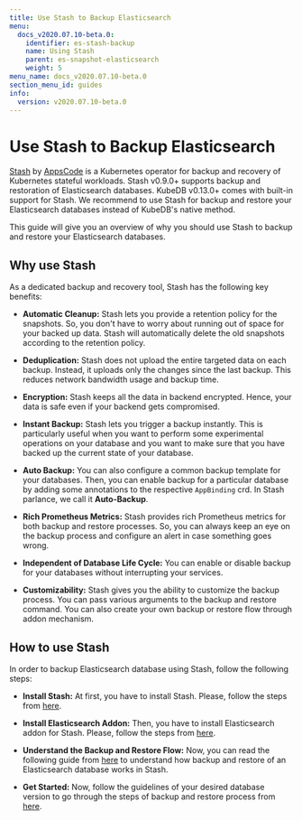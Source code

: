 ```yaml
---
title: Use Stash to Backup Elasticsearch
menu:
  docs_v2020.07.10-beta.0:
    identifier: es-stash-backup
    name: Using Stash
    parent: es-snapshot-elasticsearch
    weight: 5
menu_name: docs_v2020.07.10-beta.0
section_menu_id: guides
info:
  version: v2020.07.10-beta.0
---
```


# Use Stash to Backup Elasticsearch

[Stash](https://appscode.com/products/stash) by [AppsCode](https://appscode.com) is a Kubernetes operator for backup and recovery of Kubernetes stateful workloads. Stash v0.9.0+ supports backup and restoration of Elasticsearch databases. KubeDB v0.13.0+ comes with built-in support for Stash. We recommend to use Stash for backup and restore your Elasticsearch databases instead of KubeDB's native method.

This guide will give you an overview of why you should use Stash to backup and restore your Elasticsearch databases.

## Why use Stash

As a dedicated backup and recovery tool, Stash has the following key benefits:

- **Automatic Cleanup:** Stash lets you provide a retention policy for the snapshots. So, you don't have to worry about running out of space for your backed up data. Stash will automatically delete the old snapshots according to the retention policy.

- **Deduplication:** Stash does not upload the entire targeted data on each backup. Instead, it uploads only the changes since the last backup. This reduces network bandwidth usage and backup time.

- **Encryption:** Stash keeps all the data in backend encrypted. Hence, your data is safe even if your backend gets compromised.

- **Instant Backup:** Stash lets you trigger a backup instantly. This is particularly useful when you want to perform some experimental operations on your database and you want to make sure that you have backed up the current state of your database.

- **Auto Backup:** You can also configure a common backup template for your databases. Then, you can enable backup for a particular database by adding some annotations to the respective `AppBinding` crd. In Stash parlance, we call it **Auto-Backup**.

- **Rich Prometheus Metrics:** Stash provides rich Prometheus metrics for both backup and restore processes. So, you can always keep an eye on the backup process and configure an alert in case something goes wrong.

- **Independent of Database Life Cycle:** You can enable or disable backup for your databases without interrupting your services.

- **Customizability:** Stash gives you the ability to customize the backup process. You can pass various arguments to the backup and restore command. You can also create your own backup or restore flow through addon mechanism.

## How to use Stash

In order to backup Elasticsearch database using Stash, follow the following steps:

- **Install Stash:** At first, you have to install Stash. Please, follow the steps from [here](https://appscode.com/products/stash/latest/setup/install/).

- **Install Elasticsearch Addon:** Then, you have to install Elasticsearch addon for Stash. Please, follow the steps from [here](https://appscode.com/products/stash/latest/addons/elasticsearch/setup/install/).

- **Understand the Backup and Restore Flow:** Now, you can read the following guide from [here](https://appscode.com/products/stash/latest/addons/elasticsearch/overview/) to understand how backup and restore of an Elasticsearch database works in Stash.

- **Get Started:** Now, follow the guidelines of your desired database version to go through the steps of backup and restore process from [here](https://appscode.com/products/stash/latest/addons/elasticsearch/).
